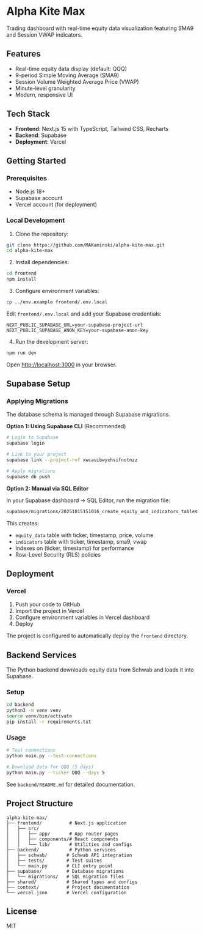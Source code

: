 # Alpha Kite Max

Trading dashboard with real-time equity data visualization featuring SMA9 and Session VWAP indicators.

## Features

- Real-time equity data display (default: QQQ)
- 9-period Simple Moving Average (SMA9)
- Session Volume Weighted Average Price (VWAP)
- Minute-level granularity
- Modern, responsive UI

## Tech Stack

- **Frontend**: Next.js 15 with TypeScript, Tailwind CSS, Recharts
- **Backend**: Supabase
- **Deployment**: Vercel

## Getting Started

### Prerequisites

- Node.js 18+
- Supabase account
- Vercel account (for deployment)

### Local Development

1. Clone the repository:
```bash
git clone https://github.com/MAKaminski/alpha-kite-max.git
cd alpha-kite-max
```

2. Install dependencies:
```bash
cd frontend
npm install
```

3. Configure environment variables:
```bash
cp ../env.example frontend/.env.local
```

Edit `frontend/.env.local` and add your Supabase credentials:
```
NEXT_PUBLIC_SUPABASE_URL=your-supabase-project-url
NEXT_PUBLIC_SUPABASE_ANON_KEY=your-supabase-anon-key
```

4. Run the development server:
```bash
npm run dev
```

Open [http://localhost:3000](http://localhost:3000) in your browser.

## Supabase Setup

### Applying Migrations

The database schema is managed through Supabase migrations.

**Option 1: Using Supabase CLI** (Recommended)
```bash
# Login to Supabase
supabase login

# Link to your project
supabase link --project-ref xwcauibwyxhsifnotnzz

# Apply migrations
supabase db push
```

**Option 2: Manual via SQL Editor**

In your Supabase dashboard → SQL Editor, run the migration file:
```bash
supabase/migrations/20251015151016_create_equity_and_indicators_tables.sql
```

This creates:
- `equity_data` table with ticker, timestamp, price, volume
- `indicators` table with ticker, timestamp, sma9, vwap
- Indexes on (ticker, timestamp) for performance
- Row-Level Security (RLS) policies

## Deployment

### Vercel

1. Push your code to GitHub
2. Import the project in Vercel
3. Configure environment variables in Vercel dashboard
4. Deploy

The project is configured to automatically deploy the `frontend` directory.

## Backend Services

The Python backend downloads equity data from Schwab and loads it into Supabase.

### Setup
```bash
cd backend
python3 -m venv venv
source venv/bin/activate
pip install -r requirements.txt
```

### Usage
```bash
# Test connections
python main.py --test-connections

# Download data for QQQ (5 days)
python main.py --ticker QQQ --days 5
```

See `backend/README.md` for detailed documentation.

## Project Structure

```
alpha-kite-max/
├── frontend/          # Next.js application
│   ├── src/
│   │   ├── app/       # App router pages
│   │   ├── components/# React components
│   │   └── lib/       # Utilities and configs
├── backend/           # Python services
│   ├── schwab/       # Schwab API integration
│   ├── tests/        # Test suites
│   └── main.py       # CLI entry point
├── supabase/         # Database migrations
│   └── migrations/   # SQL migration files
├── shared/           # Shared types and configs
├── context/          # Project documentation
└── vercel.json       # Vercel configuration
```

## License

MIT

